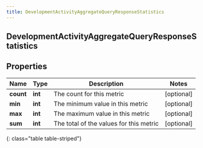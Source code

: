 ```yaml
---
title: DevelopmentActivityAggregateQueryResponseStatistics
---
```

## DevelopmentActivityAggregateQueryResponseStatistics

## Properties

|Name | Type | Description | Notes|
|------------ | ------------- | ------------- | -------------|
| **count** | **int** | The count for this metric | [optional] |
| **min** | **int** | The minimum value in this metric | [optional] |
| **max** | **int** | The maximum value in this metric | [optional] |
| **sum** | **int** | The total of the values for this metric | [optional] |
{: class="table table-striped"}


